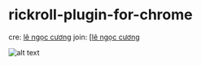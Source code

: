 # rickroll-plugin-for-chrome

cre: [lê ngọc cương](https://www.facebook.com/lengoccuong.757/)
join: [[lê ngọc cương](https://discord.gg/WGckkSyupg)

![alt text](imgs\-1.png)
